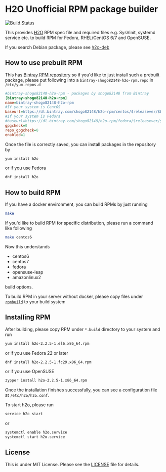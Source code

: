 H2O Unofficial RPM package builder
==================================

[![Build Status](https://travis-ci.com/shogo82148/h2o-rpm.svg?branch=master)](https://travis-ci.com/shogo82148/h2o-rpm)

This provides [H2O](https://h2o.examp1e.net/) RPM spec file and required files
e.g. SysVinit, systemd service etc. to build RPM for Fedora, RHEL/CentOS 6/7
and OpenSUSE.

If you search Debian package, please see [h2o-deb](https://github.com/shogo82148/h2o-deb)

## How to use prebuilt RPM

This has [Bintray RPM repository](https://bintray.com/shogo82148/h2o-rpm) so if
you'd like to just install such a prebuilt package, please put following into a
`bintray-shogo82148-h2o-rpm.repo` in `/etc/yum.repos.d`

```ini
#bintray-shogo82148-h2o-rpm - packages by shogo82148 from Bintray
[bintray-shogo82148-h2o-rpm]
name=bintray-shogo82148-h2o-rpm
#If your system is CentOS
baseurl=https://dl.bintray.com/shogo82148/h2o-rpm/centos/$releasever/$basearch/
#If your system is Fedora
#baseurl=https://dl.bintray.com/shogo82148/h2o-rpm/fedora/$releasever/$basearch/
gpgcheck=0
repo_gpgcheck=0
enabled=1
```

Once the file is correctly saved, you can install packages in the repository by

```bash
yum install h2o
```

or if you use Fedora

```bash
dnf install h2o
```

## How to build RPM

If you have a docker environment, you can build RPMs by just running

```bash
make
```

If you'd like to build RPM for specific distribution, please run a command like
following

```bash
make centos6
```

Now this understands

- centos6
- centos7
- fedora
- opensuse-leap
- amazonlinux2

build options.

To build RPM in your server without docker, please copy files under
[`rpmbuild`](https://github.com/shogo82148/h2o-rpm/blob/master/rpmbuild) to your
build system

## Installing RPM

After building, please copy RPM under `*.build` directory to your system and
run

```bash
yum install h2o-2.2.5-1.el6.x86_64.rpm
```

or if you use Fedora 22 or later

```bash
dnf install h2o-2.2.5-1.fc29.x86_64.rpm
```

or if you use OpenSUSE

```bash
zypper install h2o-2.2.5-1.x86_64.rpm
```

Once the installation finishes successfully, you can see a configuration file
at `/etc/h2o/h2o.conf`.

To start h2o, please run

```bash
service h2o start
```

or

```bash
systemctl enable h2o.service
systemctl start h2o.service
```

## License

This is under MIT License. Please see the
[LICENSE](https://github.com/shogo82148/h2o-rpm/blob/master/LICENSE) file for
details.
